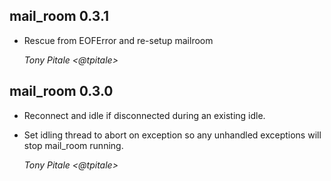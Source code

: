 ## mail_room 0.3.1 ##

* Rescue from EOFError and re-setup mailroom

    *Tony Pitale <@tpitale>*

## mail_room 0.3.0 ##

*   Reconnect and idle if disconnected during an existing idle.
*   Set idling thread to abort on exception so any unhandled exceptions will stop mail_room running.

    *Tony Pitale <@tpitale>*
